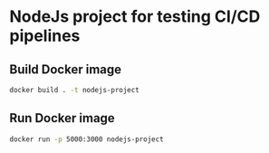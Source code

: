 # NodeJs project for testing CI/CD pipelines

## Build Docker image 
```bash
docker build . -t nodejs-project
```
## Run Docker image
```bash
docker run -p 5000:3000 nodejs-project
```